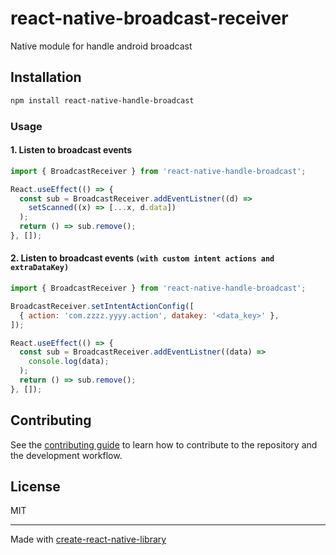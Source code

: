 # react-native-broadcast-receiver

Native module for handle android broadcast

## Installation

```sh
npm install react-native-handle-broadcast
```

### Usage

#### 1. Listen to broadcast events

```js
import { BroadcastReceiver } from 'react-native-handle-broadcast';

React.useEffect(() => {
  const sub = BroadcastReceiver.addEventListner((d) =>
    setScanned((x) => [...x, d.data])
  );
  return () => sub.remove();
}, []);
```

#### 2. Listen to broadcast events `(with custom intent actions and extraDataKey)`

```js
import { BroadcastReceiver } from 'react-native-handle-broadcast';

BroadcastReceiver.setIntentActionConfig([
  { action: 'com.zzzz.yyyy.action', datakey: '<data_key>' },
]);

React.useEffect(() => {
  const sub = BroadcastReceiver.addEventListner((data) =>
    console.log(data);
  );
  return () => sub.remove();
}, []);
```

## Contributing

See the [contributing guide](CONTRIBUTING.md) to learn how to contribute to the repository and the development workflow.

## License

MIT

---

Made with [create-react-native-library](https://github.com/callstack/react-native-builder-bob)
